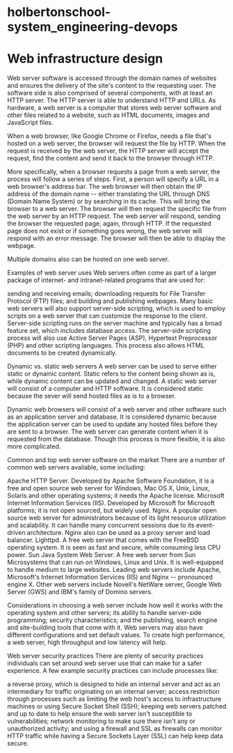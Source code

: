 # holbertonschool-system_engineering-devops

# Web infrastructure design

Web server software is accessed through the domain names of websites and ensures the delivery of the site's content to the requesting user. The software side is also comprised of several components, with at least an HTTP server. The HTTP server is able to understand HTTP and URLs. As hardware, a web server is a computer that stores web server software and other files related to a website, such as HTML documents, images and JavaScript files.

When a web browser, like Google Chrome or Firefox, needs a file that's hosted on a web server, the browser will request the file by HTTP. When the request is received by the web server, the HTTP server will accept the request, find the content and send it back to the browser through HTTP.

More specifically, when a browser requests a page from a web server, the process will follow a series of steps. First, a person will specify a URL in a web browser's address bar. The web browser will then obtain the IP address of the domain name -- either translating the URL through DNS (Domain Name System) or by searching in its cache. This will bring the browser to a web server. The browser will then request the specific file from the web server by an HTTP request. The web server will respond, sending the browser the requested page, again, through HTTP. If the requested page does not exist or if something goes wrong, the web server will respond with an error message. The browser will then be able to display the webpage.

Multiple domains also can be hosted on one web server.

Examples of web server uses
Web servers often come as part of a larger package of internet- and intranet-related programs that are used for:

sending and receiving emails;
downloading requests for File Transfer Protocol (FTP) files; and
building and publishing webpages.
Many basic web servers will also support server-side scripting, which is used to employ scripts on a web server that can customize the response to the client. Server-side scripting runs on the server machine and typically has a broad feature set, which includes database access. The server-side scripting process will also use Active Server Pages (ASP), Hypertext Preprocessor (PHP) and other scripting languages. This process also allows HTML documents to be created dynamically.

Dynamic vs. static web servers
A web server can be used to serve either static or dynamic content. Static refers to the content being shown as is, while dynamic content can be updated and changed. A static web server will consist of a computer and HTTP software. It is considered static because the sever will send hosted files as is to a browser.

Dynamic web browsers will consist of a web server and other software such as an application server and database. It is considered dynamic because the application server can be used to update any hosted files before they are sent to a browser. The web server can generate content when it is requested from the database. Though this process is more flexible, it is also more complicated.

Common and top web server software on the market
There are a number of common web servers available, some including:

Apache HTTP Server. Developed by Apache Software Foundation, it is a free and open source web server for Windows, Mac OS X, Unix, Linux, Solaris and other operating systems; it needs the Apache license.
Microsoft Internet Information Services (IIS). Developed by Microsoft for Microsoft platforms; it is not open sourced, but widely used.
Nginx. A popular open source web server for administrators because of its light resource utilization and scalability. It can handle many concurrent sessions due to its event-driven architecture. Nginx also can be used as a proxy server and load balancer.
Lighttpd. A free web server that comes with the FreeBSD operating system. It is seen as fast and secure, while consuming less CPU power.
Sun Java System Web Server. A free web server from Sun Microsystems that can run on Windows, Linux and Unix. It is well-equipped to handle medium to large websites.
Leading web servers include Apache, Microsoft's Internet Information Services (IIS) and Nginx -- pronounced engine X. Other web servers include Novell's NetWare server, Google Web Server (GWS) and IBM's family of Domino servers.

Considerations in choosing a web server include how well it works with the operating system and other servers; its ability to handle server-side programming; security characteristics; and the publishing, search engine and site-building tools that come with it. Web servers may also have different configurations and set default values. To create high performance, a web server, high throughput and low latency will help.

Web server security practices
There are plenty of security practices individuals can set around web server use that can make for a safer experience. A few example security practices can include processes like:

a reverse proxy, which is designed to hide an internal server and act as an intermediary for traffic originating on an internal server;
access restriction through processes such as limiting the web host's access to infrastructure machines or using Secure Socket Shell (SSH);
keeping web servers patched and up to date to help ensure the web server isn't susceptible to vulnerabilities;
network monitoring to make sure there isn't any or unauthorized activity; and
using a firewall and SSL as firewalls can monitor HTTP traffic while having a Secure Sockets Layer (SSL) can help keep data secure.
